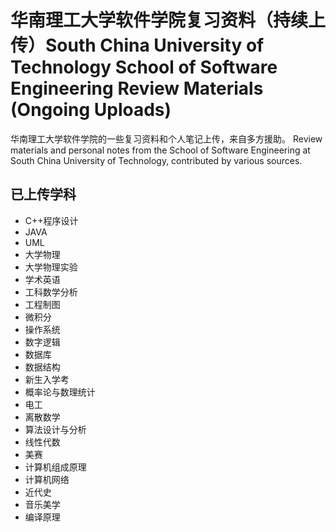 # 华南理工大学软件学院复习资料（持续上传）South China University of Technology School of Software Engineering Review Materials (Ongoing Uploads)
华南理工大学软件学院的一些复习资料和个人笔记上传，来自多方援助。
Review materials and personal notes from the School of Software Engineering at South China University of Technology, contributed by various sources.


## 已上传学科

- C++程序设计
- JAVA
- UML
- 大学物理
- 大学物理实验
- 学术英语
- 工科数学分析
- 工程制图
- 微积分
- 操作系统
- 数字逻辑
- 数据库
- 数据结构
- 新生入学考
- 概率论与数理统计
- 电工
- 离散数学
- 算法设计与分析
- 线性代数
- 美赛
- 计算机组成原理
- 计算机网络
- 近代史
- 音乐美学
- 编译原理
